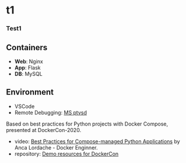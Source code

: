 # t1

### Test1

## Containers

- **Web**: Nginx
- **App**: Flask
- **DB**: MySQL

## Environment

- VSCode
- Remote Debugging: [MS ptvsd](https://github.com/Microsoft/ptvsd/)

Based on best practices for Python projects with Docker Compose, presented at DockerCon-2020.

- video: [Best Practices for Compose-managed Python Applications](https://docker.events.cube365.net/docker/dockercon/content/Videos/eWWPtj5dmHAmoYypc) by Anca Lordache - Docker Enginner.
- repository: [Demo resources for DockerCon](https://github.com/aiordache/demos/tree/master/dockercon2020-demo)

